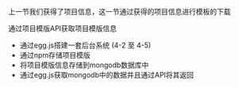 上一节我们获得了项目信息，这一节通过获得的项目信息进行模板的下载

通过项目模版API获取项目模版信息

- 通过egg.js搭建一套后台系统 (4-2 至 4-5)
- 通过npm存储项目模版
- 将项目模版信息存储到mongodb数据库中
- 通过egg.js获取mongodb中的数据并且通过API将其返回

